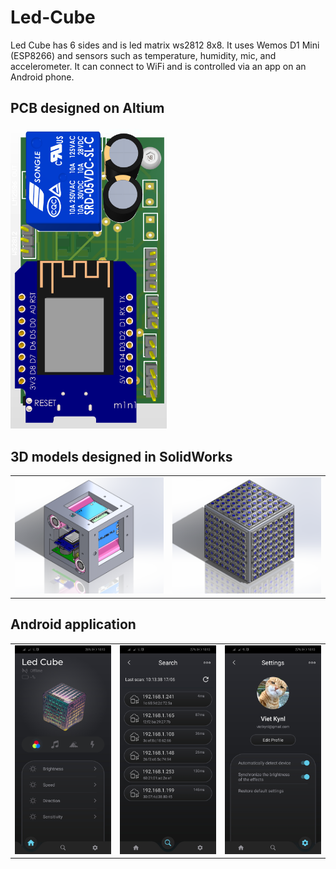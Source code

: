 # Led-Cube
Led Cube has 6 sides and is led matrix ws2812 8x8. It uses Wemos D1 Mini (ESP8266) and sensors such as temperature, humidity, mic, and accelerometer. It can connect to WiFi and is controlled via an app on an Android phone.

## PCB designed on Altium
<img src="./images/PCB.png" alt="PCB" width="250"  style="max-width: 100%; height: auto;">

## 3D models designed in SolidWorks
<table>
  <tr>
    <td><img src="./images/3D_model.png" alt="3D_model"></td>
    <td><img src="./images/3D_model_2.png" alt="3D_model_2"></td>
  </tr>
</table>

## Android application
<table>
  <tr>
    <td><img src="./images/app_1.jpg" alt="app_1"></td>
    <td><img src="./images/app_2.jpg" alt="app_2"></td>
    <td><img src="./images/app_3.jpg" alt="app_3"></td>
  </tr>
</table>